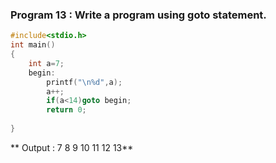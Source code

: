 ### Program 13 : Write a program using goto statement.
```c
#include<stdio.h>
int main()
{
	int a=7;
	begin:
		printf("\n%d",a);
		a++;
		if(a<14)goto begin;
		return 0;
		
}
```
** Output : 7
8
9
10
11
12
13**
